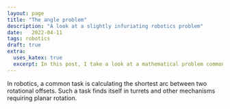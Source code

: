 ```yaml
---
layout: page
title: "The angle problem" 
description: "A look at a slightly infuriating robotics problem"
date:   2022-04-11
tags: robotics
draft: true
extra:
  uses_katex: true
  excerpt: In this post, I take a look at a mathematical problem commonly encountered with relative rotation offset calculation in robotics.
---
```


In robotics, a common task is calculating the shortest arc between two rotational offsets. Such a task finds itself in turrets and other mechanisms requiring planar rotation.

